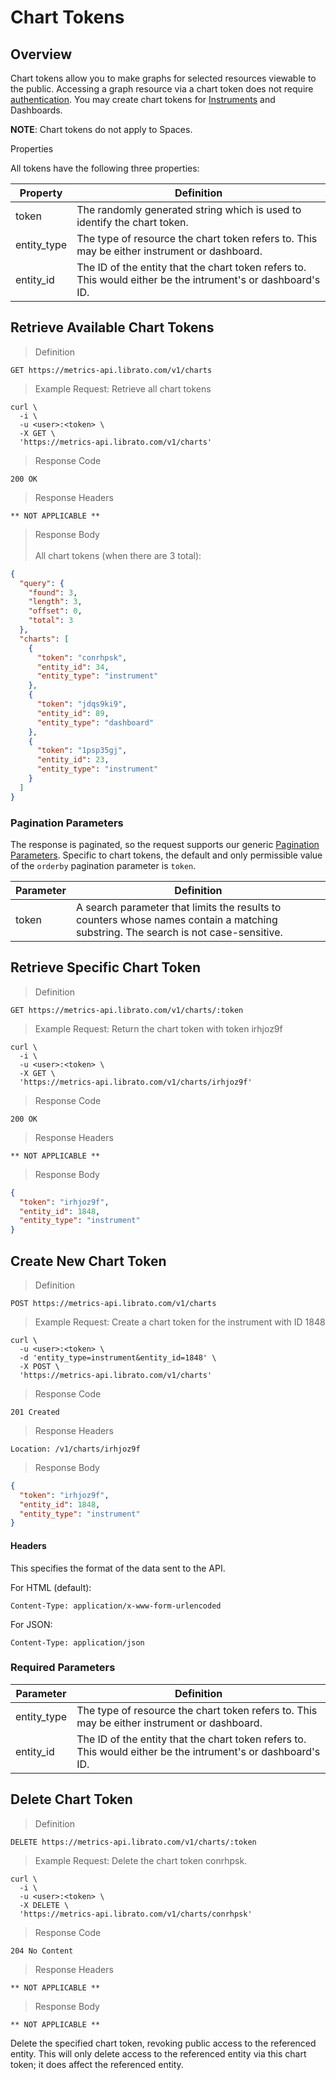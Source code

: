 # Chart Tokens

## Overview

Chart tokens allow you to make graphs for selected resources viewable to the public. Accessing a graph resource via a chart token does not require [authentication](http://dev.librato.com/v1/metrics-authentication). You may create chart tokens for [Instruments](#instruments) and Dashboards.

**NOTE**: Chart tokens do not apply to Spaces.

Properties

All tokens have the following three properties:

Property | Definition
-------- | ----------
token | The randomly generated string which is used to identify the chart token.
entity_type | The type of resource the chart token refers to. This may be either instrument or dashboard.
entity_id | The ID of the entity that the chart token refers to. This would either be the intrument's or dashboard's ID.

## Retrieve Available Chart Tokens

>Definition

```
GET https://metrics-api.librato.com/v1/charts
```

>Example Request: Retrieve all chart tokens

```shell
curl \
  -i \
  -u <user>:<token> \
  -X GET \
  'https://metrics-api.librato.com/v1/charts'
```

>Response Code

```
200 OK
```

>Response Headers

```
** NOT APPLICABLE **
```

>Response Body
<br><br>
>All chart tokens (when there are 3 total):

```json
{
  "query": {
    "found": 3,
    "length": 3,
    "offset": 0,
    "total": 3
  },
  "charts": [
    {
      "token": "conrhpsk",
      "entity_id": 34,
      "entity_type": "instrument"
    },
    {
      "token": "jdqs9ki9",
      "entity_id": 89,
      "entity_type": "dashboard"
    },
    {
      "token": "1psp35gj",
      "entity_id": 23,
      "entity_type": "instrument"
    }
  ]
}
```

### Pagination Parameters

The response is paginated, so the request supports our generic [Pagination Parameters](#pagination). Specific to chart tokens, the default and only permissible value of the `orderby` pagination parameter is `token`.

Parameter | Definition
--------- | ----------
token | A search parameter that limits the results to counters whose names contain a matching substring. The search is not case-sensitive.

## Retrieve Specific Chart Token

>Definition

```
GET https://metrics-api.librato.com/v1/charts/:token
```

>Example Request: Return the chart token with token irhjoz9f

```shell
curl \
  -i \
  -u <user>:<token> \
  -X GET \
  'https://metrics-api.librato.com/v1/charts/irhjoz9f'
```

>Response Code

```
200 OK
```

>Response Headers

```
** NOT APPLICABLE **
```

>Response Body

```json
{
  "token": "irhjoz9f",
  "entity_id": 1848,
  "entity_type": "instrument"
}
```

## Create New Chart Token

>Definition

```
POST https://metrics-api.librato.com/v1/charts
```

>Example Request: Create a chart token for the instrument with ID 1848

```shell
curl \
  -u <user>:<token> \
  -d 'entity_type=instrument&entity_id=1848' \
  -X POST \
  'https://metrics-api.librato.com/v1/charts'
```

>Response Code

```
201 Created
```

>Response Headers

```
Location: /v1/charts/irhjoz9f
```

>Response Body

```json
{
  "token": "irhjoz9f",
  "entity_id": 1848,
  "entity_type": "instrument"
}
```

#### Headers

This specifies the format of the data sent to the API.

For HTML (default):

`Content-Type: application/x-www-form-urlencoded`

For JSON:

`Content-Type: application/json`

### Required Parameters

Parameter | Definition
--------- | ----------
entity_type | The type of resource the chart token refers to. This may be either instrument or dashboard.
entity_id | The ID of the entity that the chart token refers to. This would either be the intrument's or dashboard's ID.

## Delete Chart Token

>Definition

```
DELETE https://metrics-api.librato.com/v1/charts/:token
```

>Example Request: Delete the chart token conrhpsk.

```shell
curl \
  -i \
  -u <user>:<token> \
  -X DELETE \
  'https://metrics-api.librato.com/v1/charts/conrhpsk'
```

>Response Code

```
204 No Content
```

>Response Headers

```
** NOT APPLICABLE **
```

>Response Body

```
** NOT APPLICABLE **
```

Delete the specified chart token, revoking public access to the referenced entity. This will only delete access to the referenced entity via this chart token; it does affect the referenced entity.